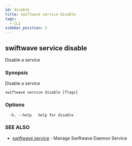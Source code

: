 ```yaml
---
id: disable
title: swiftwave service disable
tags:
  - CLI
sidebar_position: 2
---
```


## swiftwave service disable

Disable a service

### Synopsis

Disable a service

```
swiftwave service disable [flags]
```

### Options

```
  -h, --help   help for disable
```

### SEE ALSO

* [swiftwave service](swiftwave_service.md)	 - Manage Swiftwave Daemon Service

